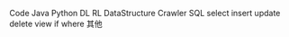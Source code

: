 Code
  Java
  Python
    DL
    RL
    DataStructure
    Crawler
  SQL
    select
    insert
    update
    delete
    view
    if
    where
  其他
